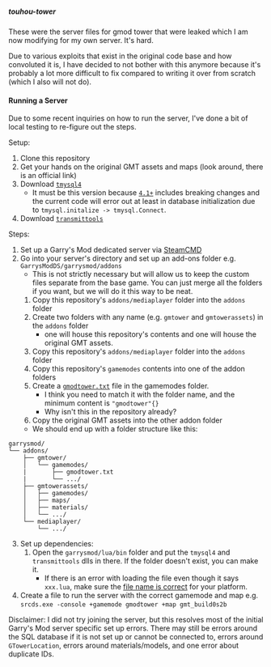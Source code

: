 ##### touhou-tower

These were the server files for gmod tower that were leaked which I am now modifying for my own server. It's hard.


Due to various exploits that exist in the original code base and how convoluted it is, I have decided to not bother with this anymore because it's probably a lot more difficult to fix compared to writing it over from scratch (which I also will not do).

#### Running a Server

Due to some recent inquiries on how to run the server, I've done a bit of local testing to re-figure out the steps.

Setup:
1. Clone this repository
2. Get your hands on the original GMT assets and maps (look around, there is an official link)
3. Download [`tmysql4`](https://github.com/bkacjios/gm_tmysql4/releases/tag/R1.02)
    - It must be this version because [`4.1+`](https://github.com/SuperiorServers/gm_tmysql4/releases/tag/R1.1) includes breaking changes and the current code will error out at least in database initialization due to `tmysql.initalize -> tmysql.Connect`.
4. Download [`transmittools`](https://github.com/touhou-towers/gmodmodules/blob/master/gm_transmittools/Release%20-%20GM13/gmsv_transmittools_win32.dll)

Steps:
1. Set up a Garry's Mod dedicated server via [SteamCMD](https://wiki.facepunch.com/gmod/Downloading_a_Dedicated_Server)
2. Go into your server's directory and set up an add-ons folder e.g. `GarrysModDS/garrysmod/addons`
    - This is not strictly necessary but will allow us to keep the custom files separate from the base game. You can just merge all the folders if you want, but we will do it this way to be neat.
    1. Copy this repository's `addons/mediaplayer` folder into the `addons` folder
    2. Create two folders with any name (e.g. `gmtower` and `gmtowerassets`) in the `addons` folder
        - one will house this repository's contents and one will house the original GMT assets.
    3. Copy this repository's `addons/mediaplayer` folder into the `addons` folder
    4. Copy this repository's `gamemodes` contents into one of the addon folders
    5. Create a [`gmodtower.txt`](https://wiki.facepunch.com/gmod/Gamemode_Creation#gamemodetextfile) file in the gamemodes folder.
        - I think you need to match it with the folder name, and the minimum content is `"gmodtower"{}`
        - Why isn't this in the repository already?
    6. Copy the original GMT assets into the other addon folder
    - We should end up with a folder structure like this:
```
garrysmod/
└── addons/
    ├── gmtower/
    │   └── gamemodes/
    |       ├── gmodtower.txt
    |       └── .../
    ├── gmtowerassets/
    │   ├── gamemodes/
    │   ├── maps/
    │   ├── materials/
    │   └── .../
    └── mediaplayer/
        └── .../
```

3. Set up dependencies:
    1. Open the `garrysmod/lua/bin` folder and put the `tmysql4` and `transmittools` dlls in there. If the folder doesn't exist, you can make it.
        - If there is an error with loading the file even though it says `xxx.lua`, make sure the [file name is correct](https://wiki.facepunch.com/gmod/Creating_Binary_Modules:_CMake#naminglocation) for your platform.
4. Create a file to run the server with the correct gamemode and map e.g. `srcds.exe -console +gamemode gmodtower +map gmt_build0s2b`

Disclaimer: I did not try joining the server, but this resolves most of the initial Garry's Mod server specific set up errors. There may still be errors around the SQL database if it is not set up or cannot be connected to, errors around `GTowerLocation`, errors around materials/models, and one error about duplicate IDs.
